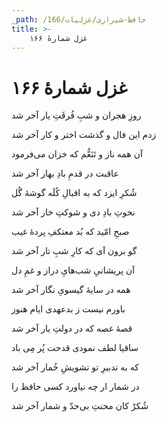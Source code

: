 ```yaml
---
_path: /حافظ-شیرازی/غزلیات/166
title: >-
    غزل شمارهٔ ۱۶۶
---
```

# غزل شمارهٔ ۱۶۶

<div class="b" id="bn1"><div class="m1"><p>روزِ هجران و شبِ فُرقَتِ یار آخر شد</p></div>
<div class="m2"><p>زدم این فال و گذشت اختر و کار آخر شد</p></div></div>
<div class="b" id="bn2"><div class="m1"><p>آن همه ناز و تَنَعُّم که خزان می‌فرمود</p></div>
<div class="m2"><p>عاقبت در قدمِ بادِ بهار آخر شد</p></div></div>
<div class="b" id="bn3"><div class="m1"><p>شُکرِ ایزد که به اقبالِ کُلَه گوشهٔ گُل</p></div>
<div class="m2"><p>نخوتِ بادِ دی و شوکتِ خار آخر شد</p></div></div>
<div class="b" id="bn4"><div class="m1"><p>صبحِ امّید که بُد معتکفِ پردهٔ غیب</p></div>
<div class="m2"><p>گو برون آی که کارِ شبِ تار آخر شد</p></div></div>
<div class="b" id="bn5"><div class="m1"><p>آن پریشانیِ شب‌هایِ دراز و غمِ دل</p></div>
<div class="m2"><p>همه در سایهٔ گیسویِ نگار آخر شد</p></div></div>
<div class="b" id="bn6"><div class="m1"><p>باورم نیست ز بدعهدی ایام هنوز</p></div>
<div class="m2"><p>قصهٔ غصه که در دولتِ یار آخر شد</p></div></div>
<div class="b" id="bn7"><div class="m1"><p>ساقیا لطف نمودی قدحت پُر مِی باد</p></div>
<div class="m2"><p>که به تدبیرِ تو تشویشِ خُمار آخر شد</p></div></div>
<div class="b" id="bn8"><div class="m1"><p>در شمار ار چه نیاورد کسی حافظ را</p></div>
<div class="m2"><p>شُکرْ کان محنتِ بی‌حدّ و شمار آخر شد</p></div></div>
